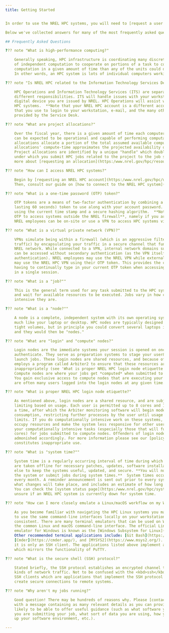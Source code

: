 ```yaml
---
title: Getting Started


In order to use the NREL HPC systems, you will need to [request a user account](https://www.nrel.gov/hpc/user-accounts.html). For a guide to accessing our systems, please see our [User Basics guide](https://www.nrel.gov/hpc/eagle-user-basics.html)

Below we've collected answers for many of the most frequently asked questions. 

## Frequently Asked Questions

??? note "What is high-performance computing?"

    Generally speaking, HPC infrastructure is coordinating many discrete units capable
    of independent computation to cooperate on portions of a task to complete far more
    computation in a given amount of time than any of the units could do individually.
    In other words, an HPC system is lots of individual computers working together.

??? note "Is NREL HPC related to the Information Technology Services Desk?"

    HPC Operations and Information Technology Services (ITS) are separate groups with
    different responsibilities. ITS will handle issues with your workstation or any other
    digital device you are issued by NREL. HPC Operations will assist with issues regarding
    HPC systems.  **Note that your NREL HPC account is a different account from your ITS credentials**
    that you use to login to your workstation, e-mail, and the many other IT services
    provided by the Service Desk.

??? note "What are project allocations?"

    Over the fiscal year, there is a given amount of time each computer in the HPC system(s)
    can be expected to be operational and capable of performing computation. HPC project
    allocations allocate a portion of the total assumed available computing time. The sum of all awarded project
    allocations' compute-time approximates the projected availability of the entire system.
    Project allocations are identified by a unique "handle" which doubles as a Linux account
    under which you submit HPC jobs related to the project to the job scheduler. Learn
    more about [requesting an allocation](https:/www.nrel.gov/hpc/resource-allocation-requests.html).

??? note "How can I access NREL HPC systems?"

    Begin by [requesting an NREL HPC account](https:/www.nrel.gov/hpc/user-accounts.html). 
    Then, consult our guide on [how to connect to the NREL HPC system](https:/www.nrel.gov/hpc/system-connection.html).

??? note "What is a one-time password (OTP) token?"

    OTP tokens are a means of two-factor authentication by combining a temporary (usually
    lasting 60 seconds) token to use along with your account password. Tokens are generated
    using the current time stamp and a secure hashing algorithm.  **Note that you only need an 
    OTP to access systems outside the NREL firewall**, namely if you are an external collaborator. 
    NREL employees can be on-site or use a VPN to access HPC systems via the *.hpc.nrel.gov domain.

??? note "What is a virtual private network (VPN)?"

    VPNs simulate being within a firewall (which is an aggressive filter on inbound network
    traffic) by encapsulating your traffic in a secure channel that funnels through the
    NREL network. While connected to a VPN, internal network domains such as *.hpc.nrel.gov
    can be accessed without secondary authentication (as the VPN itself counts as a secondary
    authentication). NREL employees may use the NREL VPN while external collaborators
    may use the NREL HPC VPN using their OTP token. This provides the convenience of not
    having to continually type in your current OTP token when accessing multiple systems
    in a single session.

??? note "What is a "job?""

    This is the general term used for any task submitted to the HPC systems to be queued
    and wait for available resources to be executed. Jobs vary in how computationally
    intensive they are.

??? note "What is a "node?""

    A node is a complete, independent system with its own operating system and resources,
    much like your laptop or desktop. HPC nodes are typically designed to fit snugly in
    tight volumes, but in principle you could convert several laptops into a cluster,
    and they would then be "nodes."

??? note "What are "login" and "compute" nodes?"

    Login nodes are the immediate systems your session is opened on once you successfully
    authenticate. They serve as preparation systems to stage your user&nbsp;environment and
    launch jobs. These login nodes are shared resources, and because of that the HPC team
    employs a program called Arbiter2 to ensure that these resources aren't being used
    inappropriately (see 'What is proper NREL HPC login node etiquette' for more detail).
    Compute nodes are where your jobs get *computed* when submitted to the scheduler. 
    You gain exclusive access to compute nodes that are executing your jobs, whereas there 
    are often many users logged into the login nodes at any given time.

??? note "What is proper NREL HPC login node etiquette?"

    As mentioned above, login nodes are a shared resource, and are subject to process
    limiting based on usage. Each user is permitted up to 8 cores and 100GB of RAM at
    a time, after which the Arbiter monitoring software will begin moderating resource
    consumption, restricting further processes by the user until usage is reduced to acceptable
    limits. If you do computationally intensive work on these systems, it will unfairly
    occupy resources and make the system less responsive for other users. Please reserve
    your computationally intensive tasks (especially those that will fully utilize CPU
    cores) for jobs submitted to compute nodes. Offenders of login node abuse will be
    admonished accordingly. For more information please see our [policy](https:/www.nrel.gov/hpc/inappropriate-use-policy.html) on what 
    constitutes inappropriate use.

??? note "What is "system time?""

    System time is a regularly occurring interval of time during which NREL HPC systems
    are taken offline for necessary patches, updates, software installations, and anything
    else to keep the systems useful, updated, and secure. **You will not be able to access 
    the system or submit jobs during system times.**  System times occur the first Monday 
    every month. A reminder announcement is sent out prior to every system time detailing 
    what changes will take place, and includes an estimate of how long the system time will be. 
    You can check the [system status page](https:/www.nrel.gov/hpc/system-status.html) if you are ever 
    unsure if an NREL HPC system is currently down for system time.

??? note "How can I more closely emulate a Linux/macOS workflow on my Windows workstation?"

    As you become familiar with navigating the HPC Linux systems you may come to prefer
    to use the same command-line interfaces locally on your workstation to keep your workflow
    consistent. There are many terminal emulators that can be used on Windows which provide
    the common Linux and macOS command-line interface. The official Linux command-line
    emulator for Windows is known as the [Windows Subsystem for Linux](https://docs.microsoft.com/en-us/windows/wsl/install-win10). 
    Other recommended terminal applications include: [Git Bash](https://git-scm.com/downloads), [Git for WIndows](https://gitforwindows.org/), 
    [Cmder](https://cmder.app/), and [MYSYS2](https://www.msys2.org/). Note that PuTTY is not a terminal emulator, 
    it is only an SSH client. The applications listed above implement an <kbd>ssh</kbd> command, 
    which mirrors the functionality of PuTTY.

??? note "What is the secure shell (SSH) protocol?"

    Stated briefly, the SSH protocol establishes an encrypted channel to share various
    kinds of network traffic. Not to be confused with the <kbd>ssh</kbd> terminal command or 
    SSH clients which are applications that implement the SSH protocol in software to 
    create secure connections to remote systems.

??? note "Why aren't my jobs running?"

    Good question! There may be hundreds of reasons why. Please [contact HPC support](https:/www.nrel.gov/hpc/contact-us.html)
    with a message containing as many relevant details as you can provide so we are more
    likely to be able to offer useful guidance (such as what software you're using, how
    you are submitting your job, what sort of data you are using, how you are setting
    up your software environment, etc.).

---
```

